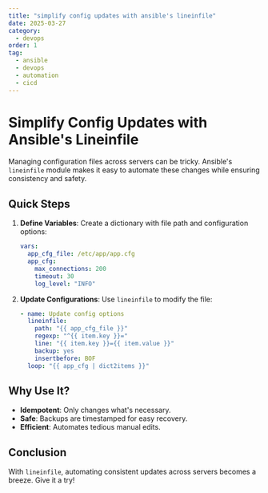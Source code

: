 ```yaml
---
title: "simplify config updates with ansible's lineinfile"
date: 2025-03-27
category:
  - devops
order: 1
tag:
  - ansible
  - devops
  - automation
  - cicd
---
```


# Simplify Config Updates with Ansible's Lineinfile

Managing configuration files across servers can be tricky. Ansible's `lineinfile` module makes it easy to automate these changes while ensuring consistency and safety.

## **Quick Steps**

1. **Define Variables**: Create a dictionary with file path and configuration options:

   ```yaml
   vars:
     app_cfg_file: /etc/app/app.cfg
     app_cfg:
       max_connections: 200
       timeout: 30
       log_level: "INFO"
   ```

2. **Update Configurations**: Use `lineinfile` to modify the file:

   ```yaml
   - name: Update config options
     lineinfile:
       path: "{{ app_cfg_file }}"
       regexp: "^{{ item.key }}="
       line: "{{ item.key }}={{ item.value }}"
       backup: yes
       insertbefore: BOF
     loop: "{{ app_cfg | dict2items }}"
   ```

## **Why Use It?**

- **Idempotent**: Only changes what's necessary.
- **Safe**: Backups are timestamped for easy recovery.
- **Efficient**: Automates tedious manual edits.

## **Conclusion**

With `lineinfile`, automating consistent updates across servers becomes a breeze. Give it a try!
